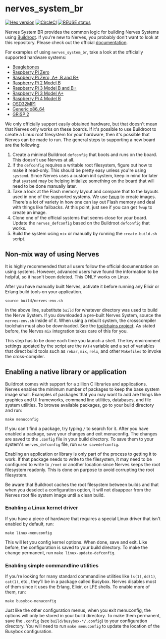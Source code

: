# nerves_system_br

[![Hex version](https://img.shields.io/hexpm/v/nerves_system_br.svg "Hex version")](https://hex.pm/packages/nerves_system_br)
[![CircleCI](https://circleci.com/gh/nerves-project/nerves_system_br.svg?style=svg)](https://circleci.com/gh/nerves-project/nerves_system_br)
[![REUSE status](https://api.reuse.software/badge/github.com/nerves-project/nerves_system_br)](https://api.reuse.software/info/github.com/nerves-project/nerves_system_br)

Nerves System BR provides the common logic for building Nerves Systems using
[Buildroot](https://buildroot.org/). If you're new to Nerves, you probably don't
want to look at this repository. Please check out the official
[documentation](https://hexdocs.pm/nerves/getting-started.html).

For examples of using `nerves_system_br`, take a look at the officially
supported hardware systems:

* [Beaglebones](https://github.com/nerves-project/nerves_system_bbb)
* [Raspberry Pi Zero](https://github.com/nerves-project/nerves_system_rpi0)
* [Raspberry Pi Zero, A+, B and B+](https://github.com/nerves-project/nerves_system_rpi)
* [Raspberry Pi 2 Model B](https://github.com/nerves-project/nerves_system_rpi2)
* [Raspberry Pi 3 Model B and B+](https://github.com/nerves-project/nerves_system_rpi3)
* [Raspberry Pi 3 Model A+](https://github.com/nerves-project/nerves_system_rpi3a)
* [Raspberry Pi 4 Model B](https://github.com/nerves-project/nerves_system_rpi4)
* [OSD32MP1](https://github.com/nerves-project/nerves_system_osd32mp1)
* [Generic x86_64](https://github.com/nerves-project/nerves_system_x86_64)
* [GRiSP 2](https://github.com/nerves-project/nerves_system_grisp2)

We only officially support easily obtained hardware, but that doesn't mean that
Nerves only works on these boards. If it's possible to use Buildroot to create a
Linux root filesystem for your hardware, then it's possible that Nerves can be
made to run. The general steps to supporting a new board are the following:

1. Create a minimal Buildroot `defconfig` that boots and runs on the board. This
   doesn't use Nerves at all.
2. If the `defconfig` requires a writable root filesystem, figure out how to
   make it read-only. This should be pretty easy unless you're using `systemd`.
   Since Nerves uses a custom init system, keep in mind for later that `systemd`
   may be helping initialize something on the board that will need to be done
   manually later.
3. Take a look at the Flash memory layout and compare that to the layouts used
   in one of the supported systems. We use
   [fwup](https://github.com/fhunleth/fwup) to create images. There's a lot of
   variety in how one can lay out Flash memory and deal with things like
   failbacks.  At this point, just see if you can get `fwup` to create an image.
4. Clone one of the official systems that seems close for your board. Update
   the `nerves_defconfig` based on the Buildroot `defconfig` that works.
5. Build the system using `mix` or manually by running the `create-build.sh`
   script.

## Non-mix way of using Nerves

It is highly recommended that all users follow the official documentation on
using systems. However, advanced users have found the information to be helpful,
so it hasn't been deleted. This ONLY works on Linux.

After you have manually built Nerves, activate it before running any Elixir or
Erlang build tools on your application.

    source build/nerves-env.sh

In the above line, substitute `build` for whatever directory was used to build
the Nerve System. If you downloaded a pre-built Nerves System, source the
`nerves-env.sh` inside of it. When using a rebuilt system, the crosscompiler
toolchain must also be downloaded. See the
[toolchains project](https://github.com/nerves-project/toolchains).  As stated
before, the Nerves `mix` integration takes care of this for you.

This step has to be done each time you launch a shell. The key environment
settings updated by the script are the `PATH` variable and a set of variables
that direct build tools such as `rebar`, `mix`, `relx`, and other `Makefiles` to
invoke the cross-compiler.

## Enabling a native library or application

Buildroot comes with support for a zillion C libraries and applications. Nerves
enables the minimum number of packages to keep the base system image small.
Examples of packages that you may want to add are things like graphics and UI
frameworks, command line utilities, databases, and file system utilities. To
browse available packages, go to your build directory and run:

    make menuconfig

If you can't find a package, try typing `/` to search for it. After you have
enabled a package, save your changes and exit menuconfig. The changes are saved
to the `.config` file in your build directory. To save them to your system's
`nerves_defconfig` file, run `make savedefconfig`.

Enabling an application or library is only part of the process to getting it to
work. If that package needs to write to the filesystem, it may need to be
configured to write to `/root` or another location since Nerves keeps the root
filesystem readonly.  This is done on purpose to avoid corrupting the root
filesystem.

Be aware that Buildroot caches the root filesystem between builds and that when
you deselect a configuration option, it will not disappear from the Nerves root
file system image until a clean build.

### Enabling a Linux kernel driver

If you have a piece of hardware that requires a special Linux driver that isn't
enabled by default, run:

    make linux-menuconfig

This will let you config kernel options. When done, save and exit. Like before,
the configuration is saved to your build directory. To make the change
permanent, run `make linux-update-defconfig`.

### Enabling simple commandline utilities

If you're looking for many standard commandline utilities like `ls(1)`, `dd(1)`,
`cat(1)`, etc., they'll be in a package called Busybox. Nerves disables most of
them since it uses the Erlang, Elixir, or LFE shells. To enable more of them,
run:

    make busybox-menuconfig

Just like the other configuration menus, when you exit menuconfig, the options
will only be stored in your build directory. To make them permanent, save the
`.config` (see `build/busybox-*/.config`) to your configuration directory. You
will need to run `make menuconfig` to update the location of the Busybox
configuration.
